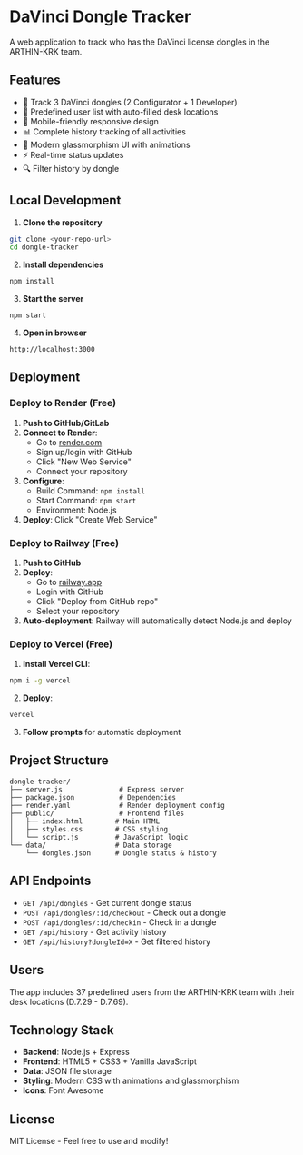 # DaVinci Dongle Tracker

A web application to track who has the DaVinci license dongles in the ARTHIN-KRK team.

## Features

- 🔑 Track 3 DaVinci dongles (2 Configurator + 1 Developer)
- 👥 Predefined user list with auto-filled desk locations
- 📱 Mobile-friendly responsive design
- 📊 Complete history tracking of all activities
- 🎨 Modern glassmorphism UI with animations
- ⚡ Real-time status updates
- 🔍 Filter history by dongle

## Local Development

1. **Clone the repository**
```bash
git clone <your-repo-url>
cd dongle-tracker
```

2. **Install dependencies**
```bash
npm install
```

3. **Start the server**
```bash
npm start
```

4. **Open in browser**
```
http://localhost:3000
```

## Deployment

### Deploy to Render (Free)

1. **Push to GitHub/GitLab**
2. **Connect to Render**:
   - Go to [render.com](https://render.com)
   - Sign up/login with GitHub
   - Click "New Web Service"
   - Connect your repository
3. **Configure**:
   - Build Command: `npm install`
   - Start Command: `npm start`
   - Environment: Node.js
4. **Deploy**: Click "Create Web Service"

### Deploy to Railway (Free)

1. **Push to GitHub**
2. **Deploy**:
   - Go to [railway.app](https://railway.app)
   - Login with GitHub
   - Click "Deploy from GitHub repo"
   - Select your repository
3. **Auto-deployment**: Railway will automatically detect Node.js and deploy

### Deploy to Vercel (Free)

1. **Install Vercel CLI**:
```bash
npm i -g vercel
```

2. **Deploy**:
```bash
vercel
```

3. **Follow prompts** for automatic deployment

## Project Structure

```
dongle-tracker/
├── server.js              # Express server
├── package.json           # Dependencies
├── render.yaml            # Render deployment config
├── public/                # Frontend files
│   ├── index.html        # Main HTML
│   ├── styles.css        # CSS styling
│   └── script.js         # JavaScript logic
└── data/                 # Data storage
    └── dongles.json      # Dongle status & history
```

## API Endpoints

- `GET /api/dongles` - Get current dongle status
- `POST /api/dongles/:id/checkout` - Check out a dongle
- `POST /api/dongles/:id/checkin` - Check in a dongle
- `GET /api/history` - Get activity history
- `GET /api/history?dongleId=X` - Get filtered history

## Users

The app includes 37 predefined users from the ARTHIN-KRK team with their desk locations (D.7.29 - D.7.69).

## Technology Stack

- **Backend**: Node.js + Express
- **Frontend**: HTML5 + CSS3 + Vanilla JavaScript
- **Data**: JSON file storage
- **Styling**: Modern CSS with animations and glassmorphism
- **Icons**: Font Awesome

## License

MIT License - Feel free to use and modify!